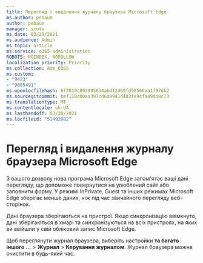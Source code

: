 ```yaml
---
title: Перегляд і видалення журналу браузера Microsoft Edge
ms.author: pebaum
author: pebaum
manager: scotv
ms.date: 03/29/2021
ms.audience: Admin
ms.topic: article
ms.service: o365-administration
ROBOTS: NOINDEX, NOFOLLOW
localization_priority: Priority
ms.collection: Adm_O365
ms.custom:
- "9423"
- "9005491"
ms.openlocfilehash: 6f2810c893995634abd12d69fd98566ea1f97db2
ms.sourcegitcommit: bef118c00aa397cd6d8941d403fe9cfa49dd8c73
ms.translationtype: MT
ms.contentlocale: uk-UA
ms.lasthandoff: 03/30/2021
ms.locfileid: "51492082"
---
```

# <a name="view-and-delete-browsing-history-in-microsoft-edge"></a>Перегляд і видалення журналу браузера Microsoft Edge

З вашого дозволу нова програма Microsoft Edge запам'ятає ваші дані перегляду, що допоможе повернутися на улюблений сайт або заповнити форму. У режимі InPrivate, Guest та інших режимах Microsoft Edge зберігає менше даних, ніж під час звичайного перегляду веб-сторінок.

Дані браузера зберігаються на пристрої. Якщо синхронізацію ввімкнуто, дані зберігаються в хмарі та синхронізуються на всіх пристроях, на яких ви ввійшли у свій обліковий запис Microsoft Edge.

Щоб переглянути журнал браузера, виберіть настройки **та багато іншого ...**   >  **Журнал**  >  **Керування журналом**. Журнал браузера можна очистити в будь-який час.
